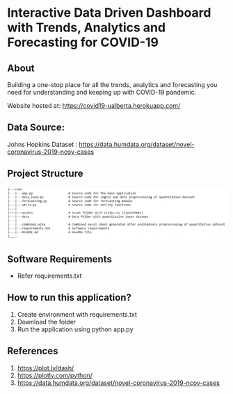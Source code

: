 # Interactive Data Driven Dashboard with  Trends, Analytics and Forecasting for COVID-19

## About
Building a one-stop place for all the trends, analytics and forecasting you need for understanding and keeping up with COVID-19 pandemic.  

Website hosted at: https://covid19-ualberta.herokuapp.com/

## Data Source: 
Johns Hopkins Dataset : https://data.humdata.org/dataset/novel-coronavirus-2019-ncov-cases

## Project Structure

![GitHub Logo](/project.png)


## Software Requirements
- Refer requirements.txt

## How to run this application?

1. Create environment with requirements.txt
1. Download the folder
1. Run the application using python app.py


## References
1. https://plot.ly/dash/
1. https://plotly.com/python/
1. https://data.humdata.org/dataset/novel-coronavirus-2019-ncov-cases

